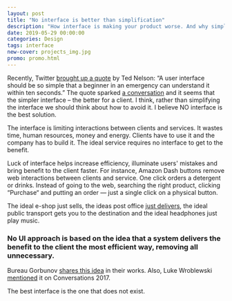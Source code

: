 ```yaml
---
layout: post
title: "No interface is better than simplification"
description: "How interface is making your product worse. And why simplification is not the best option"
date: 2019-05-29 00:00:00
categories: Design
tags: interface
new-cover: projects_img.jpg
promo: promo.html
---
```


Recently, Twitter [brought up a quote](https://twitter.com/CodeWisdom/status/1132989077274464257) by Ted Nelson: “A user interface should be so simple that a beginner in an emergency can understand it within ten seconds.” The quote sparked [a conversation](https://twitter.com/frankrausch/status/1133115528799817728) and it seems that the simpler interface – the better for a client. I think, rather than simplifying the interface we should think about how to avoid it. I believe NO interface is the best solution. 

The interface is limiting interactions between clients and services. It wastes time, human resources, money and energy. Clients have to use it and the company has to build it. The ideal service requires no interface to get to the benefit. 

Luck of interface helps increase efficiency, illuminate users' mistakes and bring benefit to the client faster. For instance, Amazon Dash buttons remove web interactions between clients and service. One click orders a detergent or drinks. Instead of going to the web, searching the right product, clicking “Purchase“ and putting an order —  just a single click on a physical button. 

The ideal e-shop just sells, the ideas post office [just delivers](https://yuriy.eu/future/2019/05/14/post-of-the-future.html), the ideal public transport gets you to the destination and the ideal headphones just play music. 

### No UI approach is based on the idea that a system delivers the benefit to the client the most efficient way, removing all unnecessary.

Bureau Gorbunov [shares this idea](https://bureau.rocks/about/interface-is-evil/) in their works. Also, Luke Wroblewski [mentioned](https://youtu.be/xiyOTcVHqHw?t=4567) it on Conversations 2017.

The best interface is the one that does not exist.
